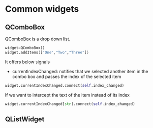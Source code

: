 # Common widgets

## QComboBox
QComboBox is a drop down list. 

```python
widget=QComboBox()
widget.addItems(["One","Two","Three"])
```

It offers below signals
- currentIndexChanged: notifies that we selected another item in the combo box
and passes the index of the selected item

```python
widget.currentIndexChanged.connect(self.index_changed)
``` 

If we want to intercept the text of the item instead of its index

```python
widget.currentIndexChanged[str].connect(self.index_changed)
```

## QListWidget
